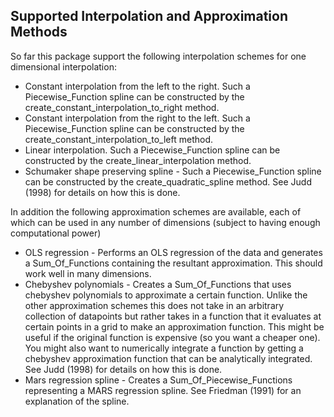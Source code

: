 ## Supported Interpolation and Approximation Methods
So far this package support the following interpolation schemes for one dimensional interpolation:
* Constant interpolation from the left to the right. Such a Piecewise_Function spline can be constructed by the create_constant_interpolation_to_right method.
* Constant interpolation from the right to the left. Such a Piecewise_Function spline can be constructed by the create_constant_interpolation_to_left method.
* Linear interpolation. Such a Piecewise_Function spline can be constructed by the create_linear_interpolation method.
* Schumaker shape preserving spline - Such a Piecewise_Function spline can be constructed by the create_quadratic_spline method. See Judd (1998) for details on how this is done.

In addition the following approximation schemes are available, each of which can be used in any number of dimensions (subject to having enough computational power)
* OLS regression - Performs an OLS regression of the data and generates a Sum_Of_Functions containing the resultant approximation. This should work well in many dimensions.
* Chebyshev polynomials - Creates a Sum_Of_Functions that uses chebyshev polynomials to approximate a certain function. Unlike the other approximation schemes this does not take in an arbitrary collection of datapoints but rather takes in a function that it evaluates at certain points in a grid to make an approximation function. This might be useful if the original function is expensive (so you want a cheaper one). You might also want to numerically integrate a function by getting a chebyshev approximation function that can be analytically integrated. See Judd (1998) for details on how this is done.
* Mars regression spline - Creates a Sum_Of_Piecewise_Functions representing a MARS regression spline. See Friedman (1991) for an explanation of the spline.

